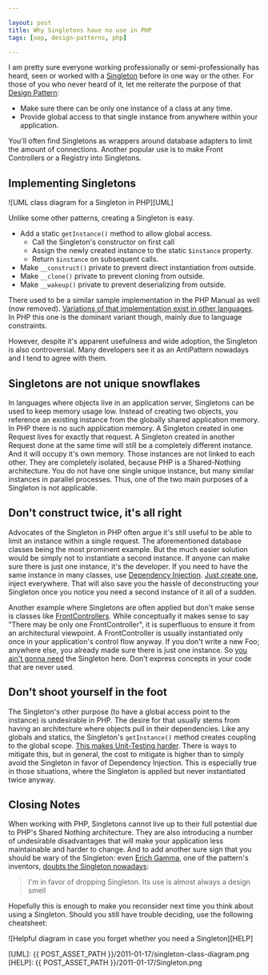 ```yaml
---

layout: post
title: Why Singletons have no use in PHP
tags: [oop, design-patterns, php]

---
```


I am pretty sure everyone working professionally or semi-professionally has heard, seen or worked with a [Singleton][1] before in one way or the other. For those of you who never heard of it, let me reiterate the purpose of that [Design Pattern][2]:

- Make sure there can be only one instance of a class at any time.
- Provide global access to that single instance from anywhere within your application.

You'll often find Singletons as wrappers around database adapters to limit the amount of connections. Another popular use is to make Front Controllers or a Registry into Singletons.

## Implementing Singletons

![UML class diagram for a Singleton in PHP][UML]

Unlike some other patterns, creating a Singleton is easy.

- Add a static `getInstance()` method to allow global access.
  - Call the Singleton's constructor on first call
  - Assign the newly created instance to the static `$instance` property.
  - Return `$instance` on subsequent calls.
- Make `__construct()` private to prevent direct instantiation from outside.
- Make `__clone()` private to prevent cloning from outside.
- Make `__wakeup()` private to prevent deserializing from outside.

There used to be a similar sample implementation in the PHP Manual as well (now removed). [Variations of that implementation exist in other languages][3]. In PHP this one is the dominant variant though, mainly due to language constraints.

However, despite it's apparent usefulness and wide adoption, the Singleton is also controversial. Many developers see it as an AntiPattern nowadays and I tend to agree with them.

## Singletons are not unique snowflakes

In languages where objects live in an application server, Singletons can be used to keep memory usage low. Instead of creating two objects, you reference an existing instance from the globally shared application memory. In PHP there is no such application memory. A Singleton created in one Request lives for exactly that request. A Singleton created in another Request done at the same time will still be a completely different instance. And it will occupy it's own memory. Those instances are not linked to each other. They are completely isolated, because PHP is a Shared-Nothing architecture. You do not have one single unique instance, but many similar instances in parallel processes. Thus, one of the two main purposes of a Singleton is not applicable.

## Don't construct twice, it's all right

Advocates of the Singleton in PHP often argue it's still useful to be able to limit an instance within a single request. The aforementioned database classes being the most prominent example. But the much easier solution would be simply not to instantiate a second instance. If anyone can make sure there is just one instance, it's the developer. If you need to have the same instance in many classes, use [Dependency Injection][4]. [Just create one][5], inject everywhere. That will also save you the hassle of deconstructing your Singleton once you notice you need a second instance of it all of a sudden.

Another example where Singletons are often applied but don't make sense is classes like [FrontControllers][6]. While conceptually it makes sense to say "There may be only one FrontController", it is superfluous to ensure it from an architectural viewpoint. A FrontController is usually instantiated only once in your application's control flow anyway. If you don't write a new Foo; anywhere else, you already made sure there is just one instance. So [you ain't gonna need][7] the Singleton here. Don't express concepts in your code that are never used.

## Don't shoot yourself in the foot

The Singleton's other purpose (to have a global access point to the instance) is undesirable in PHP. The desire for that usually stems from having an architecture where objects pull in their dependencies. Like any globals and statics, the Singleton's `getInstance()` method creates coupling to the global scope. [This makes Unit-Testing harder][8]. There is ways to mitigate this, but in general, the cost to mitigate is higher than to simply avoid the Singleton in favor of Dependency Injection. This is especially true in those situations, where the Singleton is applied but never instantiated twice anyway.

## Closing Notes

When working with PHP, Singletons cannot live up to their full potential due to PHP's Shared Nothing architecture. They are also introducing a number of undesirable disadvantages that will make your application less maintainable and harder to change. And to add another sure sign that you should be wary of the Singleton: even [Erich Gamma][9], one of the pattern's inventors, [doubts the Singleton nowadays][10]:

> I'm in favor of dropping Singleton. Its use is almost always a design smell

Hopefully this is enough to make you reconsider next time you think about using a Singleton. Should you still have trouble deciding, use the following cheatsheet:

![Helpful diagram in case you forget whether you need a Singleton][HELP]

[1]: https://secure.wikimedia.org/wikipedia/en/wiki/Singleton_pattern
[2]: https://secure.wikimedia.org/wikipedia/en/wiki/Design_pattern_%28computer_science%29
[3]: https://secure.wikimedia.org/wikibooks/en/wiki/Computer_Science_Design_Patterns/Singleton
[4]: http://fabien.potencier.org/article/11/what-is-dependency-injection
[5]: http://butunclebob.com/ArticleS.UncleBob.SingletonVsJustCreateOne
[6]: http://martinfowler.com/eaaCatalog/frontController.html
[7]: https://secure.wikimedia.org/wikipedia/en/wiki/You_ain%27t_gonna_need_it
[8]: http://sebastian-bergmann.de/archives/882-Testing-Code-That-Uses-Singletons.html
[9]: https://secure.wikimedia.org/wikipedia/en/wiki/Erich_Gamma
[10]: http://www.informit.com/articles/printerfriendly.aspx?p=1404056
[UML]: {{ POST_ASSET_PATH }}/2011-01-17/singleton-class-diagram.png
[HELP]: {{ POST_ASSET_PATH }}/2011-01-17/Singleton.png